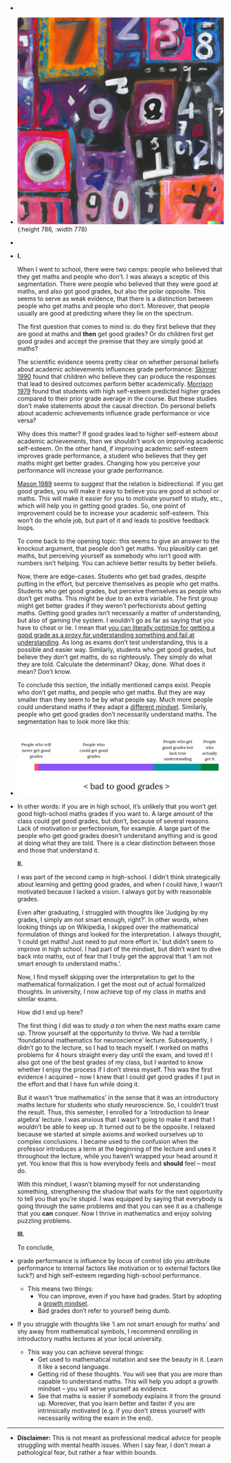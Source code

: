 -
- ![DALLE_2022-12-27_18.20.40.webp](../assets/DALLE_2022-12-27_18.20.40_1738442075549_0.webp){:height 786, :width 778}
-
- **I.**
  
  When I went to school, there were two camps: people who believed that they get maths and people who don’t. I was always a sceptic of this segmentation. There were people who believed that they were good at maths, and also got good grades, but also the polar opposite. This seems to serve as weak evidence, that there is a distinction between people who get maths and people who don’t. Moreover, that people usually are good at predicting where they lie on the spectrum.
  
  The first question that comes to mind is: do they first believe that they are good at maths and **then**  get good grades? Or do children first get good grades and accept the premise that they are simply good at maths?
  
  The scientific evidence seems pretty clear on whether personal beliefs about academic achievements influences grade performance: [Skinner 1990](https://www.semanticscholar.org/paper/What-It-Takes-to-Do-Well-in-School-and-Whether-I've-Skinner-Wellborn/c4b9431dfeeefa09ad213f6786399b122e9b3127) found that children who believe they can produce the responses that lead to desired outcomes perform better academically. [Morrison 1979](https://www.semanticscholar.org/paper/Personal-Beliefs%2C-Information-Availability%2C-and-of-Morrison-Morrison/ad3cbfddc52942ad0431f1ceb0875804aa8ceeba) found that students with high self-esteem predicted higher grades compared to their prior grade average in the course. But these studies don’t make statements about the causal direction. Do personal beliefs about academic achievements influence grade performance or vice versa?
  
  Why does this matter? If good grades lead to higher self-esteem about academic achievements, then we shouldn’t work on improving academic self-esteem. On the other hand, if improving academic self-esteem improves grade performance, a student who believes that they get maths might get better grades. Changing how you perceive your performance will increase your grade performance.
  
  [Mason 1989](https://www.semanticscholar.org/paper/The-Stability-of-Students'-Achievement-Related-and-Mason-Stipek/ce25dee9d54d7520fb8323e1e4f98c3b441165a4) seems to suggest that the relation is bidirectional. If you get good grades, you will make it easy to believe you are good at school or maths. This will make it easier for you to motivate yourself to study, etc., which will help you in getting good grades. So, one point of improvement could be to increase your academic self-esteem. This won’t do the whole job, but part of it and leads to positive feedback loops.
  
  To come back to the opening topic: this seems to give an answer to the knockout argument, that people don’t get maths. You plausibly can get maths, but perceiving yourself as somebody who isn’t good with numbers isn’t helping. You can achieve better results by better beliefs.
  
  Now, there are edge-cases. Students who get bad grades, despite putting in the effort, but perceive themselves as people who get maths. Students who get good grades, but perceive themselves as people who don’t get maths. This might be due to an extra variable. The first group might get better grades if they weren’t perfectionists about getting maths. Getting good grades isn’t necessarily a matter of understanding, but also of gaming the system. I wouldn’t go as far as saying that you have to cheat or lie. I mean that [you can literally optimize for getting a good grade as a proxy for understanding something and fail at understanding](https://www.wikiwand.com/en/Goodhart%27s_law). As long as exams don’t test understanding, this is a possible and easier way. Similarly, students who get good grades, but believe they don’t get maths, do so righteously. They simply do what they are told. Calculate the determinant? Okay, done. What does it mean? Don’t know.
  
  To conclude this section, the initially mentioned camps exist. People who don’t get maths, and people who get maths. But they are way smaller than they seem to be by what people say. Much more people could understand maths if they adapt a [different mindset](https://www.ted.com/talks/carol_dweck_the_power_of_believing_that_you_can_improve). Similarly, people who get good grades don’t necessarily understand maths. The segmentation has to look more like this:
- ![Untitled (8).webp](../assets/Untitled_(8)_1738442055527_0.webp)
- In other words: if you are in high school, it’s unlikely that you won’t get good high-school maths grades if you want to. A large amount of the class could get good grades, but don’t, because of several reasons. Lack of motivation or perfectionism, for example. A large part of the people who get good grades doesn’t understand anything and is good at doing what they are told. There is a clear distinction between those and those that understand it.
  
  **II.**
  
  I was part of the second camp in high-school. I didn’t think strategically about learning and getting good grades, and when I could have, I wasn’t motivated because I lacked a vision. I always got by with reasonable grades.
  
  Even after graduating, I struggled with thoughts like ‘Judging by my grades, I simply am not smart enough, right?’. In other words, when looking things up on Wikipedia, I skipped over the mathematical formulation of things and looked for the interpretation. I always thought, ‘I could get maths! Just need to put more effort in.’ but didn’t seem to improve in high school. I had part of the mindset, but didn’t want to dive back into maths, out of fear that I truly get the approval that ‘I am not smart enough to understand maths.’.
  
  Now, I find myself skipping over the interpretation to get to the mathematical formalization. I get the most out of actual formalized thoughts. In university, I now achieve top of my class in maths and similar exams.
  
  How did I end up here?
  
  The first thing I did was to *study a ton* when the next maths exam came up. Throw yourself at the opportunity to thrive. We had a terrible ‘foundational mathematics for neuroscience’ lecture. Subsequently, I didn’t go to the lecture, so I had to teach myself. I worked on maths problems for 4 hours straight every day until the exam, and loved it! I also got one of the best grades of my class, but I wanted to know whether I enjoy the process if I don’t stress myself. This was the first evidence I acquired – now I knew that I could get good grades if I put in the effort and that I have fun while doing it.
  
  But it wasn’t ‘true mathematics’ in the sense that it was an introductory maths lecture for students who study neuroscience. So, I couldn’t trust the result. Thus, this semester, I enrolled for a ‘introduction to linear algebra’ lecture. I was anxious that I wasn’t going to make it and that I wouldn’t be able to keep up. It turned out to be the opposite. I relaxed because we started at simple axioms and worked ourselves up to complex conclusions. I became used to the confusion when the professor introduces a term at the beginning of the lecture and uses it throughout the lecture, while you haven’t wrapped your head around it yet. You know that this is how everybody feels and **should** feel – most do.
  
  With this mindset, I wasn’t blaming myself for not understanding something, strengthening the shadow that waits for the next opportunity to tell you that you’re stupid. I was equipped by saying that everybody is going through the same problems and that you can see it as a challenge that you **can** conquer. Now I thrive in mathematics and enjoy solving puzzling problems.
  
  **III.**
  
  To conclude,
- grade performance is influence by locus of control (do you attribute performance to internal factors like motivation or to external factors like luck?) and high self-esteem regarding high-school performance.
	- This means two things:
		- You can improve, even if you have bad grades. Start by adopting a [growth mindset](https://www.ted.com/talks/carol_dweck_the_power_of_believing_that_you_can_improve).
		- Bad grades don’t refer to yourself being dumb.
- If you struggle with thoughts like ‘I am not smart enough for maths’ and shy away from mathematical symbols, I recommend enrolling in introductory maths lectures at your local university.
	- This way you can achieve several things:
		- Get used to mathematical notation and see the beauty in it. Learn it like a second language.
		- Getting rid of these thoughts. You will see that you are more than capable to understand maths. This will help you adopt a growth mindset – you will serve yourself as evidence.
		- See that maths is easier if somebody explains it from the ground up. Moreover, that you learn better and faster if you are intrinsically motivated (e.g. if you don’t stress yourself with necessarily writing the exam in the end).
- ---
- **Disclaimer:** This is not meant as professional medical advice for people struggling with mental health issues. When I say fear, I don’t mean a pathological fear, but rather a fear within bounds.